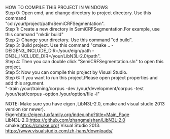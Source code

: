 HOW TO COMPILE THIS PROJECT IN WINDOWS </br>
Step 0: Open cmd, and change directory to project directory. Use this command </br> "cd /your/project/path/SemiCRFSegmentation". </br>
Step 1: Create a new directory in SemiCRFSegmentation.For example, use this command "mkdir build" </br>
Step 2: Change your directory. Use this command "cd build". </br>
Step 3: Build project. Use this command "cmake .. -DEIGEN3_INCLUDE_DIR=/your/eign/path -DN3L_INCLUDE_DIR=/your/LibN3L-2.0/path". </br>
Step 4: Then you can double click "SemiCRFSegmentation.sln" to open this project. </br>
Step 5: Now you can compile this project by Visual Studio. </br>
Step 6: If you want to run this project.Please open project properties and add this argument. </br>
"-train /your/training/corpus -dev /your/development/corpus -test /your/test/corpus -option /your/option/file -l" </br>

NOTE: Make sure you have eigen ,LibN3L-2.0, cmake and visual studio 2013 version (or newer). </br>
Eigen:http://eigen.tuxfamily.org/index.php?title=Main_Page </br>
LibN3L-2.0:https://github.com/zhangmeishan/LibN3L-2.0 </br>
cmake:https://cmake.org/
Visual Studio 2013: https://www.visualstudio.com/zh-hans/downloads/
